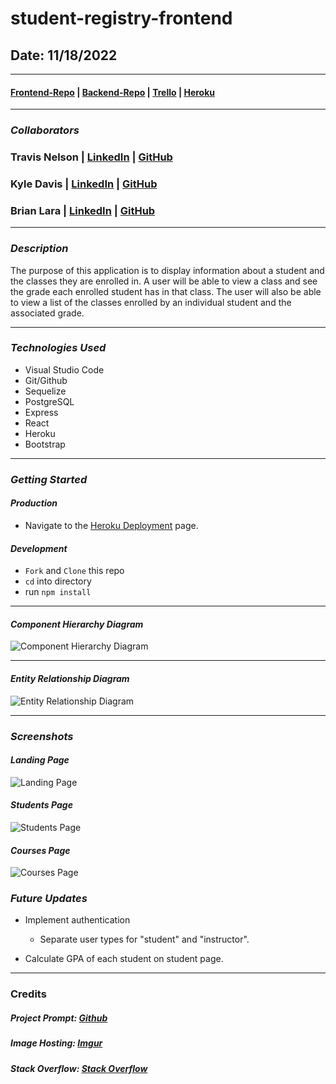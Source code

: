 # student-registry-frontend

## Date: 11/18/2022

---

#### [Frontend-Repo](https://github.com/tnel91/student-registry-frontend) | [Backend-Repo](https://github.com/tnel91/student-registry-backend) | [Trello](https://trello.com/b/BA8BnKnE/student-registry) | [Heroku](https://student-registry-app.herokuapp.com/)

---

### **_Collaborators_**

### Travis Nelson | [LinkedIn](https://www.linkedin.com/in/travis-nelson91/) | [GitHub](https://github.com/tnel91)

### Kyle Davis | [LinkedIn](https://www.linkedin.com/in/kyle-davis-c/) | [GitHub](https://github.com/KyleDavis1985)

### Brian Lara | [LinkedIn](https://www.linkedin.com/in/brian-lara/) | [GitHub](https://github.com/BrianDLara)

---

### **_Description_**

The purpose of this application is to display information about a student and the classes they are enrolled in. A user will be able to view a class and see the grade each enrolled student has in that class. The user will also be able to view a list of the classes enrolled by an individual student and the associated grade.

---

### **_Technologies Used_**

- Visual Studio Code
- Git/Github
- Sequelize
- PostgreSQL
- Express
- React
- Heroku
- Bootstrap

---

### **_Getting Started_**

#### _Production_

- Navigate to the [Heroku Deployment](https://student-registry-app.herokuapp.com/) page.

#### _Development_

- `Fork` and `Clone` this repo
- `cd` into directory
- run `npm install`

---

#### _Component Hierarchy Diagram_

![Component Hierarchy Diagram](https://i.imgur.com/XcxmaLy.png)

---

#### _Entity Relationship Diagram_

![Entity Relationship Diagram](https://i.imgur.com/l24rURBl.png)

---

### **_Screenshots_**

#### _Landing Page_

![Landing Page](https://i.imgur.com/WgQ23Ok.png)

#### _Students Page_

![Students Page](https://i.imgur.com/4mwDVSn.png)

#### _Courses Page_

![Courses Page](https://i.imgur.com/x1KCsU0.png)

### **_Future Updates_**

- Implement authentication

  - Separate user types for "student" and "instructor".

- Calculate GPA of each student on student page.

---

### Credits

##### Project Prompt: [Github](https://github.com/SEI-R-9-19/u3_interview_prep_group_hackathon)

##### Image Hosting: [Imgur](https://imgur.com)

##### Stack Overflow: [Stack Overflow](https://stackoverflow.com/)
